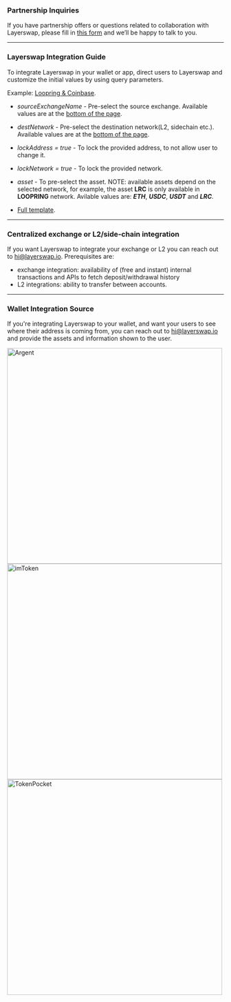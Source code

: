### Partnership Inquiries

If you have partnership offers or questions related to collaboration with Layerswap, please fill in <a href='https://t507xw0ywxn.typeform.com/to/hecTNbte#name=xxxxx' target='_blank'>this form</a> and we’ll be happy to talk to you.

---

### Layerswap Integration Guide

To integrate Layerswap in your wallet or app, direct users to Layerswap and customize the initial values by using query parameters.

Example: [Loopring & Coinbase](https://www.layerswap.io/?destNetwork=LOOPRING_MAINNET&sourceExchangeName=coinbase).

- *sourceExchangeName* - Pre-select the source exchange. Available values are at the <a href='#bottom2'>bottom of the page</a>.


- *destNetwork* - Pre-select the destination network(L2, sidechain etc.). Available values are at the <a href='#bottom'>bottom of the page</a>.
   
- *lockAddress = true* - To lock the provided address, to not allow user to change it.

- *lockNetwork = true* - To lock the provided network.

- *asset* - To pre-select the asset. NOTE: available assets depend on the selected network, for example, the asset **LRC** is only available in **LOOPRING** network. Avilable values are: ***ETH***, ***USDC***, ***USDT*** and ***LRC***.

- [Full template](https://www.layerswap.io/?destNetwork=zksync_mainnet&destAddress=zksync%3A0x4d70500858f9705ddbd56d007d13bbc92c9c67d1&lockNetwork=true&lockAddress=true&addressSource=argent&email=tantushyan2736%40gmail.com).

---

### Centralized exchange or L2/side-chain integration

If you want Layerswap to integrate your exchange or L2 you can reach out to hi@layerswap.io. Prerequisites are:
- exchange integration: availability of (free and instant) internal transactions and APIs to fetch deposit/withdrawal history
- L2 integrations: ability to transfer between accounts.

---

### Wallet Integration Source

If you're integrating Layerswap to your wallet, and want your users to see where their address is coming from, you can reach out to hi@layerswap.io and provide the assets and information shown to the user.

<img className='mx-auto' src="/app/images/argentIntegr.png" alt="Argent" width="500"/> 
<img className='mx-auto' src="/app/images/imTokenIntegr.png" alt="imToken" width="500"/>
<img className='mx-auto' src="/app/images/tokenPocketIntegr.png" alt="TokenPocket" width="500"/>